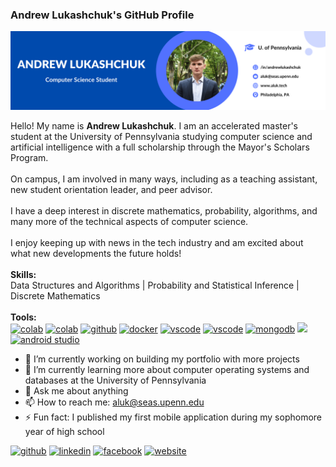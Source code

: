 ### Andrew Lukashchuk's GitHub Profile

![Andrew Lukashchuk](https://raw.githubusercontent.com/lukashchu/lukashchu/main/about.png)

Hello! My name is **Andrew Lukashchuk**. I am an accelerated master's student at the University of Pennsylvania studying computer science and artificial intelligence with a full scholarship through the Mayor's Scholars Program.<br>
<br>
On campus, I am involved in many ways, including as a teaching assistant, new student orientation leader, and peer advisor.<br>
<br>
I have a deep interest in discrete mathematics, probability, algorithms, and many more of the technical aspects of computer science.<br>
<br>
I enjoy keeping up with news in the tech industry and am excited about what new developments the future holds!<br>
<br>
**Skills:**<br>
Data Structures and Algorithms | Probability and Statistical Inference | Discrete Mathematics<br>
<br>
**Tools:**<br>
[<img src='https://git-scm.com/images/logos/downloads/Git-Icon-1788C.png' alt='colab' height='40'>](https://git-scm.com/)
[<img src='https://upload.wikimedia.org/wikipedia/commons/thumb/9/93/Amazon_Web_Services_Logo.svg/150px-Amazon_Web_Services_Logo.svg.png' alt='colab' height='40'>](https://aws.amazon.com/)
[<img src='https://upload.wikimedia.org/wikipedia/commons/thumb/c/c2/GitHub_Invertocat_Logo.svg/200px-GitHub_Invertocat_Logo.svg.png' alt='github' height='40'>](https://github.com/)
[<img src='https://images.crunchbase.com/image/upload/c_lpad,f_auto,q_auto:eco,dpr_1/ywjqppks5ffcnbfjuttq' alt='docker' height='40'>](https://www.docker.com/)
[<img src='https://upload.wikimedia.org/wikipedia/commons/thumb/9/9a/Visual_Studio_Code_1.35_icon.svg/75px-Visual_Studio_Code_1.35_icon.svg.png' alt='vscode' height='40'>](https://code.visualstudio.com/)
[<img src='https://pandas.pydata.org/static/img/pandas_mark.svg' alt='vscode' height='40'>](https://pandas.pydata.org/)
[<img src='https://images.crunchbase.com/image/upload/c_lpad,f_auto,q_auto:eco,dpr_1/erkxwhl1gd48xfhe2yld' alt='mongodb' height='40'>](https://www.mongodb.com/)
[<img src='https://cdn.icon-icons.com/icons2/2699/PNG/512/apache_spark_logo_icon_170560.png' height='40'>](https://spark.apache.org/)
[<img src='https://upload.wikimedia.org/wikipedia/commons/thumb/9/95/Android_Studio_Icon_3.6.svg/512px-Android_Studio_Icon_3.6.svg.png?20210301045217' alt='android studio' height='40'>](https://developer.android.com/studio)

- 🔭 I’m currently working on building my portfolio with more projects
- 🌱 I’m currently learning more about computer operating systems and databases at the University of Pennsylvania
- 💬 Ask me about anything
- 📫 How to reach me: aluk@seas.upenn.edu
- ⚡ Fun fact: I published my first mobile application during my sophomore year of high school

[<img src='https://cdn.jsdelivr.net/npm/simple-icons@3.0.1/icons/github.svg' alt='github' height='40'>](https://github.com/lukashchu) [<img src='https://cdn.jsdelivr.net/npm/simple-icons@3.0.1/icons/linkedin.svg' alt='linkedin' height='40'>](https://www.linkedin.com/in/andrewlukashchuk/) [<img src='https://simpleicons.org/icons/facebook.svg' alt='facebook' height='40'>](https://www.facebook.com/lukashchu) [<img src='https://cdn.jsdelivr.net/npm/simple-icons@3.0.1/icons/icloud.svg' alt='website' height='40'>](https://lukashchu.github.io/portfolio/)
